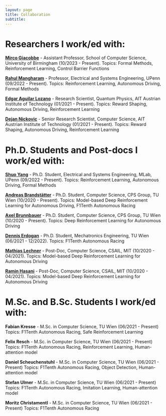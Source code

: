```yaml
---
layout: page
title: Collaboration
subtitle:
---
```


# Researchers I work/ed with:

**[Mirco Giacobbe](https://mircogiacobbe.github.io/)** - Assistant Professor, School of Computer Science, University of Birmingham (10/2023 - Present).
Topics: Formal Methods, Reinforcement Learning, Control Barrier Functions

**[Rahul Mangharam](https://www.seas.upenn.edu/~rahulm/)** - Professor, Electrical and Systems Engineering, UPenn (09/2022 - Present).
Topics: Reinforcement Learning, Autonomous Driving, Formal Methods

**[Edgar Aguilar Lozano](linkedin.com/in/edalexaguilar)** - Research Scientist, Quantum Physics, AIT Austrian Institute of Technology (01/2021 - Present).
Topics: Reward Shaping, Autonomous Driving, Reinforcement Learning

**[Dejan Nickovic](https://sites.google.com/view/nickovic/)** - Senior Research Scientist, Computer Science, AIT Austrian Institute of Technology (01/2021 - Present).
Topics: Reward Shaping, Autonomous Driving, Reinforcement Learning


# Ph.D. Students and Post-docs I work/ed with:

**[Shuo Yang](https://shuoyang2000.github.io/)** - Ph.D. Student, Electrical and Systems Engineering, MLab, UPenn (09/2022 - Present).
Topics: Reinforcement Learning, Autonomous Driving, Formal Methods

**[Andreas Brandstätter]()** - Ph.D. Student, Computer Science, CPS Group, TU Wien (10/2020 - Present).
Topics: Model-based Deep Reinforcement Learning for Autonomous Driving, F1Tenth Autonomous Racing

**[Axel Brunnbauer](https://axelbr.github.io/)** - Ph.D. Student, Computer Science, CPS Group, TU Wien (10/2020 - Present).
Topics: Deep Reinforcement Learning for Autonomous Driving

**[Dennis Erdogan](https://www.dennis-erdogan.at)** - Ph.D. Student, Mechatronics Engineering, TU Wien (06/2021 - 12/2022).
Topics: F1Tenth Autonomous Racing

**[Mathias Lechner](https://mlech26l.github.io/pages/about/)** - Post-Doc, Computer Science, CSAIL, MIT (10/2020 - 04/2021).
Topics: Model-based Deep Reinforcement Learning for Autonomous Driving

**[Ramin Hasani](http://www.raminhasani.com/)** - Post-Doc, Computer Science, CSAIL, MIT (10/2020 - 04/2021).
Topics: Model-based Deep Reinforcement Learning for Autonomous Driving


# M.Sc. and B.Sc. Students I work/ed with:

**Fabian Kresse** - M.Sc. in Computer Science, TU Wien (06/2021 - Present)
Topics: F1Tenth Autonomous Racing, Safe Reinforcement Learning

**Felix Resch** - M.Sc. in Computer Science, TU Wien (06/2021 - Present)
Topics: F1Tenth Autonomous Racing, Reinforcement Learning, Human-attention model

**Daniel Scheuchenstuhl** - M.Sc. in Computer Science, TU Wien (06/2021 - Present)
Topics: F1Tenth Autonomous Racing, Object Detection, Human-attention model

**Stefan Ulmer** - M.Sc. in Computer Science, TU Wien (06/2021 - Present)
Topics: F1Tenth Autonomous Racing, Imitation Learning, Human-attention model

**Moritz Christamentl** - M.Sc. in Computer Science, TU Wien (06/2021 - Present)
Topics: F1Tenth Autonomous Racing

